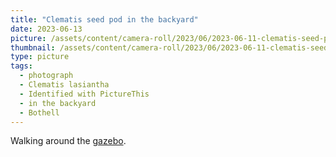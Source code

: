 ```yaml
---
title: "Clematis seed pod in the backyard"
date: 2023-06-13
picture: /assets/content/camera-roll/2023/06/2023-06-11-clematis-seed-pod-in-the-backyard/20230611_231651006_iOS.jpg
thumbnail: /assets/content/camera-roll/2023/06/2023-06-11-clematis-seed-pod-in-the-backyard/20230611_231651006_iOS-thumbnail.jpg
type: picture
tags:
  - photograph
  - Clematis lasiantha
  - Identified with PictureThis
  - in the backyard
  - Bothell
---
```

Walking around the [gazebo](/gazebo/).
